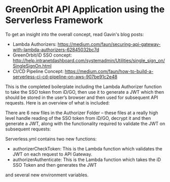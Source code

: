 # GreenOrbit API Application using the Serverless Framework

To get an insight into the overall concept, read Gavin's blog posts:
- Lambda Authorizers: https://medium.com/faun/securing-api-gateway-with-lambda-authorizers-62845032bc7d
- GreenOrbit/iD SSO concept: http://help.intranetdashboard.com/systemadmin/Utilities/single_sign_on/SingleSignOn.html
- CI/CD Pipeline Concept: https://medium.com/faun/how-to-build-a-serverless-ci-cd-pipeline-on-aws-907be91c2e48

This is the completed boilerplate including the Lambda Authorizer function to take the SSO token from iD/GO, then use it to generate a JWT which then should be stored in the user’s browser and then used for subsequent API requests.  Here is an overview of what is included:

There are 6 new files in the Authorizer Folder – these files at a really high level handle reading of the SSO token from iD/GO, decrypt it and then generate a JWT, along with the functionality required to validate the JWT on subsequent requests:
 
Serverless.yml contains two new functions:
-	authorizerCheckToken: This is the Lambda function which validates the JWT on each request to API Gateway.  
-	authorizerAuthenticate: This is the Lambda function which takes the iD SSO Token and then generates the JWT

and several new environment variables.
